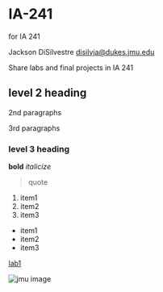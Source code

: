 # IA-241
for IA 241

Jackson DiSilvestre
disilvja@dukes.jmu.edu

Share labs and final projects in IA 241

## level 2 heading

2nd paragraphs

3rd paragraphs

### level 3 heading

**bold**
*italicize*

> quote

1. item1
2. item2
3. item3

* item1
* item2
* item3

[lab1](https://github.com/Jacksondisil/IA-241/blob/main/lab1.py)

![jmu image](https://www.jmu.edu/_images/_story-rotator/full-width-images/choices3-2000x666.jpg)
